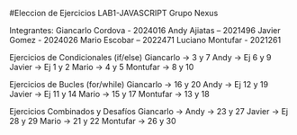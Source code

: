 #Eleccion de Ejercicios LAB1-JAVASCRIPT Grupo Nexus

Integrantes:
Giancarlo Cordova - 2024016
Andy Ajiatas – 2021496
Javier Gomez - 2024026
Mario Escobar – 2022471
Luciano Montufar - 2021261


Ejercicios de Condicionales (if/else)
Giancarlo -> 3 y 7
Andy -> Ej 6 y 9 
Javier -> Ej 1 y 2
Mario -> 4 y 5
Montufar -> 8 y 10

Ejercicios de Bucles (for/while)
Giancarlo -> 16 y 20
Andy -> Ej 12 y 19 
Javier -> Ej 11 y 14
Mario -> 15 y 17
Montufar -> 13 y 18

Ejercicios Combinados y Desafíos
Giancarlo -> 
Andy -> 23 y 27
Javier -> Ej 28 y 29
Mario -> 21 y 22
Montufar -> 26 y 30
